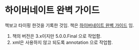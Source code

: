 # 하이버네이트 완벽 가이드
책보고 타이핑 한것을 기록한 것임.
책은 [하이버네이트 완벽 가이드](http://www.yes24.com/24/goods/3892382?scode=029) 임.

1. 책의 버전은 3.x이지만 5.0.0.Final 으로 작업함.
2. xml은 사용하지 않고 되도록 annotation 으로 작업함.
